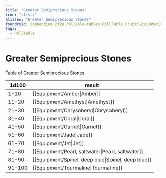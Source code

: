 ```yaml
---
title: "Greater Semiprecious Stones"
icon: ":list:"
aliases: "Greater Semiprecious Stones"
foundryId: Compendium.pf2e.rollable-tables.RollTable.P3HzJtS2iUUWMedJ
tags:
  - RollTable
---
```


# Greater Semiprecious Stones
Table of Greater Semiprecious Stones

| 1d100 | result |
|------|--------|
| 1-10 | [[Equipment/Amber\|Amber]] |
| 11-20 | [[Equipment/Amethyst\|Amethyst]] |
| 21-30 | [[Equipment/Chrysoberyl\|Chrysoberyl]] |
| 31-40 | [[Equipment/Coral\|Coral]] |
| 41-50 | [[Equipment/Garnet\|Garnet]] |
| 51-60 | [[Equipment/Jade\|Jade]] |
| 61-70 | [[Equipment/Jet\|Jet]] |
| 71-80 | [[Equipment/Pearl, saltwater\|Pearl, saltwater]] |
| 81-90 | [[Equipment/Spinel, deep blue\|Spinel, deep blue]] |
| 91-100 | [[Equipment/Tourmaline\|Tourmaline]] |
